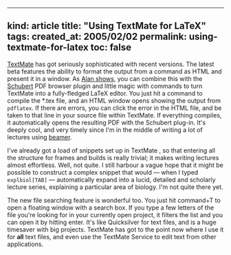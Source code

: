 -----
kind: article
title: "Using TextMate for LaTeX"
tags:
created_at: 2005/02/02
permalink: using-textmate-for-latex
toc: false
-----

<p><a href="http://macromates.com/">TextMate</a> has got seriously sophisticated with recent versions. The latest beta features the ability to format the output from a command as HTML and present it in a window. As <a href="http://macromates.com/blog/archives/2005/02/01/beta-4-highlights/">Alan shows</a>, you can combine this with the <a href="http://www.schubert-it.com/pluginpdf/">Schubert</a> PDF browser plugin and little magic with commands to turn TextMate into a fully-fledged LaTeX editor. You just hit a command to compile the *.tex file, and an HTML window opens showing the output from <code>pdflatex</code>. If there are errors, you can click the error in the HTML file, and be taken to that line in your source file within TextMate. If everything compiles, it automatically opens the resulting PDF with the Schubert plug-in. It's deeply cool, and very timely since I'm in the middle of writing a lot of lectures using <a href="http://latex-beamer.sourceforge.net/" title="latex-beamer homepage">beamer</a>.</p>

<p>I've already got a load of snippets set up in TextMate , so that entering all the structure for frames and builds is really trivial; it makes writing lectures almost effortless. Well, not quite. I still harbour a vague hope that it might be possible to construct a complex snippet that would &mdash; when I typed <code>explbiol[TAB]</code> &mdash; automatically expand into a lucid, detailed and scholarly lecture series, explaining a particular area of biology. I'm not quite there yet.</p>

<p>The new file searching feature is wonderful too. You just hit command+T to open a floating window with a search box. If you type a few letters of the file you're looking for in your currently open project, it filters the list and you can open it by hitting enter. It's like Quicksilver for text files, and is a huge timesaver with big projects. TextMate has got to the point now where I use it for <strong>all</strong> text files, and even use the TextMate Service to edit text from other applications.</p>



